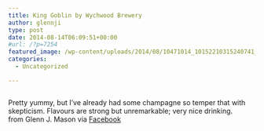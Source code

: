 ```yaml
---
title: King Goblin by Wychwood Brewery
author: glennji
type: post
date: 2014-08-14T06:09:51+00:00
#url: /?p=7254
featured_image: /wp-content/uploads/2014/08/10471014_10152210315240741_6094800389163867259_n.jpg
categories:
  - Uncategorized

---
```

<div>
  <img style="max-width: 600px;" src="/wp-content/uploads/2014/08/10471014_10152210315240741_6094800389163867259_n.jpg" alt="" /></p> 
  
  <div>
    Pretty yummy, but I&#8217;ve already had some champagne so temper that with skepticism. Flavours are strong but unremarkable; very nice drinking.
  </div>
  
  <div>
  </div>
  
  <div>
    from Glenn J. Mason via <a href="http://on.fb.me/1q9xk1s">Facebook</a>
  </div>
</div>
